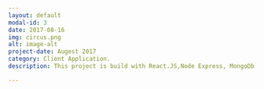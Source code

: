 ```yaml
---
layout: default
modal-id: 3
date: 2017-08-16
img: circus.png
alt: image-alt
project-date: Augest 2017
category: Client Application.
description: This project is build with React.JS,Node Express, MongoDb, Google api.ai, and tested Using Postman. The application allow user to talk to an AI and get vocal responses from the server.

---
```

